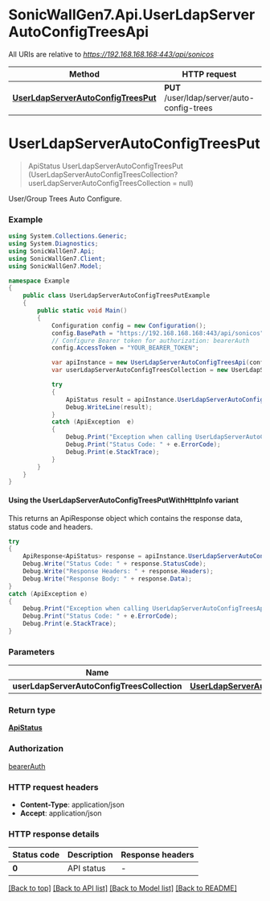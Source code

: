 # SonicWallGen7.Api.UserLdapServerAutoConfigTreesApi

All URIs are relative to *https://192.168.168.168:443/api/sonicos*

| Method | HTTP request | Description |
|--------|--------------|-------------|
| [**UserLdapServerAutoConfigTreesPut**](UserLdapServerAutoConfigTreesApi.md#userldapserverautoconfigtreesput) | **PUT** /user/ldap/server/auto-config-trees |  |

<a id="userldapserverautoconfigtreesput"></a>
# **UserLdapServerAutoConfigTreesPut**
> ApiStatus UserLdapServerAutoConfigTreesPut (UserLdapServerAutoConfigTreesCollection? userLdapServerAutoConfigTreesCollection = null)



User/Group Trees Auto Configure.

### Example
```csharp
using System.Collections.Generic;
using System.Diagnostics;
using SonicWallGen7.Api;
using SonicWallGen7.Client;
using SonicWallGen7.Model;

namespace Example
{
    public class UserLdapServerAutoConfigTreesPutExample
    {
        public static void Main()
        {
            Configuration config = new Configuration();
            config.BasePath = "https://192.168.168.168:443/api/sonicos";
            // Configure Bearer token for authorization: bearerAuth
            config.AccessToken = "YOUR_BEARER_TOKEN";

            var apiInstance = new UserLdapServerAutoConfigTreesApi(config);
            var userLdapServerAutoConfigTreesCollection = new UserLdapServerAutoConfigTreesCollection?(); // UserLdapServerAutoConfigTreesCollection? |  (optional) 

            try
            {
                ApiStatus result = apiInstance.UserLdapServerAutoConfigTreesPut(userLdapServerAutoConfigTreesCollection);
                Debug.WriteLine(result);
            }
            catch (ApiException  e)
            {
                Debug.Print("Exception when calling UserLdapServerAutoConfigTreesApi.UserLdapServerAutoConfigTreesPut: " + e.Message);
                Debug.Print("Status Code: " + e.ErrorCode);
                Debug.Print(e.StackTrace);
            }
        }
    }
}
```

#### Using the UserLdapServerAutoConfigTreesPutWithHttpInfo variant
This returns an ApiResponse object which contains the response data, status code and headers.

```csharp
try
{
    ApiResponse<ApiStatus> response = apiInstance.UserLdapServerAutoConfigTreesPutWithHttpInfo(userLdapServerAutoConfigTreesCollection);
    Debug.Write("Status Code: " + response.StatusCode);
    Debug.Write("Response Headers: " + response.Headers);
    Debug.Write("Response Body: " + response.Data);
}
catch (ApiException e)
{
    Debug.Print("Exception when calling UserLdapServerAutoConfigTreesApi.UserLdapServerAutoConfigTreesPutWithHttpInfo: " + e.Message);
    Debug.Print("Status Code: " + e.ErrorCode);
    Debug.Print(e.StackTrace);
}
```

### Parameters

| Name | Type | Description | Notes |
|------|------|-------------|-------|
| **userLdapServerAutoConfigTreesCollection** | [**UserLdapServerAutoConfigTreesCollection?**](UserLdapServerAutoConfigTreesCollection?.md) |  | [optional]  |

### Return type

[**ApiStatus**](ApiStatus.md)

### Authorization

[bearerAuth](../README.md#bearerAuth)

### HTTP request headers

 - **Content-Type**: application/json
 - **Accept**: application/json


### HTTP response details
| Status code | Description | Response headers |
|-------------|-------------|------------------|
| **0** | API status |  -  |

[[Back to top]](#) [[Back to API list]](../README.md#documentation-for-api-endpoints) [[Back to Model list]](../README.md#documentation-for-models) [[Back to README]](../README.md)

